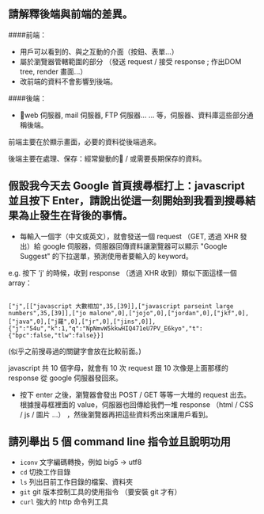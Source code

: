 ## 請解釋後端與前端的差異。
####前端：
- 用戶可以看到的、與之互動的介面（按鈕、表單...）
- 屬於瀏覽器管轄範圍的部分 （發送 request / 接受 response ; 作出DOM tree, render 畫面...）
- 改前端的資料不會影響到後端。

####後端：
- web 伺服器, mail 伺服器, FTP 伺服器... ... 等，伺服器、資料庫這些部分通稱後端。

前端主要在於顯示畫面，必要的資料從後端過來。

後端主要在處理、保存：經常變動的 / 或需要長期保存的資料。　

## 假設我今天去 Google 首頁搜尋框打上：javascript 並且按下 Enter，請說出從這一刻開始到我看到搜尋結果為止發生在背後的事情。

- 每輸入一個字（中文或英文），就會發送一個 request （GET, 透過 XHR 發出）給 google 伺服器，伺服器回傳資料讓瀏覽器可以顯示 "Google Suggest" 的下拉選單，預測使用者要輸入的 keyword。

e.g. 
按下 'j' 的時候，收到 response （透過 XHR 收到）類似下面這樣一個 array：

```

["j",[["javascript 大數相加",35,[39]],["javascript parseint large numbers",35,[39]],["jo malone",0],["jojo",0],["jordan",0],["jkf",0],["java",0],["j羅",0],["jr",0],["jins",0]],{"j":"54u","k":1,"q":"NpNmvW5kkwHIQ471eU7PV_E6kyo","t":{"bpc":false,"tlw":false}}]

```
 (似乎之前搜尋過的關鍵字會放在比較前面。)

javascript 共 10 個字母，就會有 10 次 request 跟 10 次像是上面那樣的 response 從 google 伺服器發回來。

- 按下 enter 之後，瀏覽器會發出 POST / GET 等等一大堆的 request 出去。根據搜尋框裡面的 value，伺服器也回傳給我們一堆 response （html / CSS / js / 圖片 ...） ，然後瀏覽器再把這些資料秀出來讓用戶看到。

## 請列舉出 5 個 command line 指令並且說明功用
- `iconv` 文字編碼轉換，例如 big5 -> utf8
- `cd` 切換工作目錄
- `ls` 列出目前工作目錄的檔案、資料夾
- `git` git 版本控制工具的使用指令 （要安裝 git 才有）
- `curl` 強大的 http 命令列工具